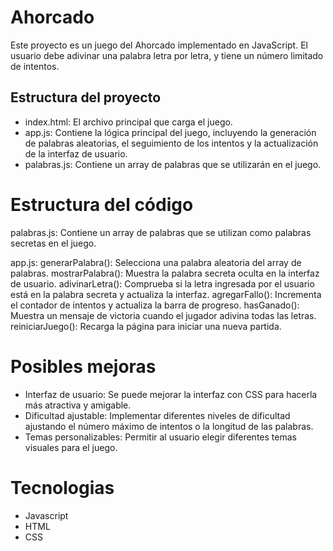 # Ahorcado
<p>Este proyecto es un juego del Ahorcado implementado en JavaScript. El usuario debe adivinar una palabra letra por letra, y tiene un número limitado de intentos.</p>

## Estructura del proyecto
- index.html: El archivo principal que carga el juego.
- app.js: Contiene la lógica principal del juego, incluyendo la generación de palabras aleatorias, el seguimiento de los intentos y la actualización de la interfaz de usuario.
- palabras.js: Contiene un array de palabras que se utilizarán en el juego.

# Estructura del código
palabras.js: Contiene un array de palabras que se utilizan como palabras secretas en el juego.

app.js:
generarPalabra(): Selecciona una palabra aleatoria del array de palabras.
mostrarPalabra(): Muestra la palabra secreta oculta en la interfaz de usuario.
adivinarLetra(): Comprueba si la letra ingresada por el usuario está en la palabra secreta y actualiza la interfaz.
agregarFallo(): Incrementa el contador de intentos y actualiza la barra de progreso.
hasGanado(): Muestra un mensaje de victoria cuando el jugador adivina todas las letras.
reiniciarJuego(): Recarga la página para iniciar una nueva partida.

# Posibles mejoras
- Interfaz de usuario: Se puede mejorar la interfaz con CSS para hacerla más atractiva y amigable.
- Dificultad ajustable: Implementar diferentes niveles de dificultad ajustando el número máximo de intentos o la longitud de las palabras.
- Temas personalizables: Permitir al usuario elegir diferentes temas visuales para el juego.

# Tecnologias
- Javascript
- HTML
- CSS
